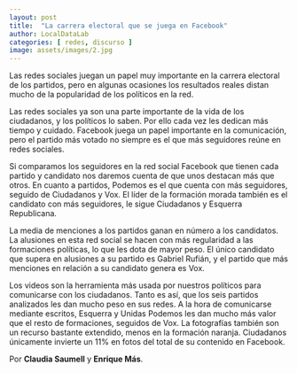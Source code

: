 ```yaml
---
layout: post
title:  "La carrera electoral que se juega en Facebook"
author: LocalDataLab
categories: [ redes, discurso ]
image: assets/images/2.jpg
---
```

Las redes sociales juegan un papel muy importante en la carrera electoral de los partidos, pero en algunas ocasiones los resultados reales distan mucho de la popularidad de los políticos en la red.

Las redes sociales ya son una parte importante de la vida de los ciudadanos, y los políticos lo saben. Por ello cada vez les dedican más tiempo y cuidado. Facebook juega un papel importante en la comunicación, pero el partido más votado no siempre es el que más seguidores reúne en redes sociales.

<div class="flourish-embed flourish-chart" data-src="visualisation/298955"></div><script src="https://public.flourish.studio/resources/embed.js"></script> 

Si comparamos los seguidores en la red social Facebook que tienen cada partido y candidato nos daremos cuenta de que unos destacan más que otros. En cuanto a partidos, Podemos es el que cuenta con más seguidores, seguido de Ciudadanos y Vox. El líder de la formación morada también es el candidato con más seguidores, le sigue Ciudadanos y Esquerra Republicana. 


<div class="flourish-embed flourish-chart" data-src="visualisation/298942"></div><script src="https://public.flourish.studio/resources/embed.js"></script> 

La media de menciones a los partidos ganan en número a los candidatos. La alusiones en esta red social se hacen con más regularidad a las formaciones políticas, lo que les dota de mayor peso. El único candidato que supera en alusiones a su partido es Gabriel Rufián, y el partido que más menciones en relación a su candidato genera es Vox.


<div class="flourish-embed flourish-chart" data-src="visualisation/299096"></div><script src="https://public.flourish.studio/resources/embed.js"></script> 

Los videos son la herramienta más usada por nuestros políticos para comunicarse con los ciudadanos. Tanto es así, que los seis partidos analizados les dan mucho peso en sus redes. A la hora de comunicarse mediante escritos, Esquerra y Unidas Podemos les dan mucho más valor que el resto de formaciones, seguidos de Vox. La fotografías también son un recurso bastante extendido, menos en la formación naranja. Ciudadanos únicamente invierte un 11% en fotos del total de su contenido en Facebook. 

Por **Claudia Saumell** y **Enrique Más**.
